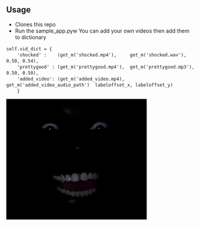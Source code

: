 ## Usage 
- Clones this repo
- Run the sample_app.pyw
You can add your own videos then add them to dictionary
```
self.vid_dict = {
    'shocked' :    (get_m('shocked.mp4'),     get_m('shocked.wav'),           0.50, 0.54),
    'prettygood' : (get_m('prettygood.mp4'),  get_m('prettygood.mp3'),        0.50, 0.50),
    'added_video': (get_m('added_video.mp4),  get_m('added_video_audio_path')  labeloffset_x, labeloffset_y)
    }
```

<img src="https://github.com/Lmoq/Meme/blob/master/media/faceindark.png" >







